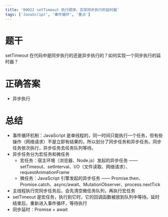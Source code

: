 ```yaml
---
title: '00022 setTimeout 执行顺序、实现同步执行的延时器'
tags: ['JavaScript', '事件循环', '重点']
---
```


# 题干

setTimeout 在代码中是同步执行的还是异步执行的？如何实现一个同步执行的延时器？

# 正确答案

- 异步执行

# 总结

- 事件循环机制：JavaScript 是单线程的，同一时间只能执行一个任务，但有些操作（网络请求）不是立即有结果的，所以划分了同步任务和异步任务。同步任务依次执行，异步任务去任务队列等待。
- 异步任务分为宏任务和微任务
  - 宏任务：宿主环境（浏览器、Node.js）发起的异步任务 —— setTimeout、setInterval、I/O（文件读取、网络请求）、requestAnimationFrame
  - 微任务：JavaScript 引擎发起的异步任务 —— Promise.then、Promise.catch、async/await、MutationObserver、process.nextTick
- 主线程执行完同步任务后，会先清空微任务队列，再执行宏任务
- setTimeout 是宏任务，执行到它时，它的回调函数被放到队列中等待。延时结束后，重新进入事件循环，等待执行
- 同步延时：Promise + await

<script>
  console.log('同步任务 1');

  setTimeout(() => {
      console.log('宏任务 setTimeout 1');
  }, 0);

  Promise.resolve().then(() => {
      console.log('微任务 Promise.then 1');
  });

  
  setTimeout(() => {
      console.log('宏任务 setTimeout 2');
  }, 0);

  Promise.resolve().then(() => {
      console.log('微任务 Promise.then 2');
  });

  console.log('同步任务 2');
</script>
<script>
  async function func(delay) {
    console.log('before')
    await new Promise(resolve => setTimeout(resolve, delay))
    console.log('after')
  }
  // function func(delay) {
  //   console.log('before')
  //   const start = Date.now()
  //   while (Date.now() - start < delay) {}
  //   console.log('after')
  // }
  // func(3000)
</script>